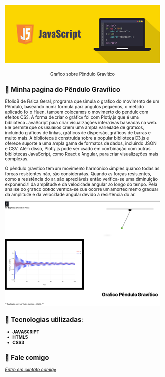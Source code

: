 
<h1 align="center">
    <img width="600" src="js.png" />
</h1>


<p align="center">
Grafico sobre Pêndulo Gravítico
</p>

📌 Minha pagina do Pêndulo Gravítico
------------------
EfolioB de Física Geral, programa que simula o grafico do movimento de um Pêndulo, baseando numa formula para angulos pequenos, o metodo aplicado foi o Huen, tambem colocamos o movimento do pendulo com efeitos CSS.
A forma de criar o gráfico foi com Plotly.js que é uma biblioteca JavaScript para criar visualizações interativas baseadas na web. Ele permite que os usuários criem uma ampla variedade de gráficos, incluindo gráficos de linhas, gráficos de dispersão, gráficos de barras e muito mais. A biblioteca é construída sobre a popular biblioteca D3.js e oferece suporte a uma ampla gama de formatos de dados, incluindo JSON e CSV. Além disso, Plotly.js pode ser usado em combinação com outras bibliotecas JavaScript, como React e Angular, para criar visualizações mais complexas.

O pêndulo gravítico tem um movimento harmónico simples quando todas as forças resistentes não, são consideradas.
Quando as forças resistentes, como a resistência do ar, são apreciáveis então verifica-se uma diminuição exponencial da amplitude e da velocidade angular ao longo do tempo.
Pela análise do gráfico obtido verifica-se que ocorre um amortecimento gradual da amplitude e da velocidade angular devido à resistência do ar. 
 


<img src="pendulo.png" >


🔧 Tecnologias utilizadas:
------------------

- <strong>JAVASCRIPT</strong>
- <strong>HTML5</strong>
- <strong>CSS3</strong>

💬 Fale comigo
------------------
[*Entre em contato comigo*](https://www.linkedin.com/in/ivo-baptista-3712144/)
















